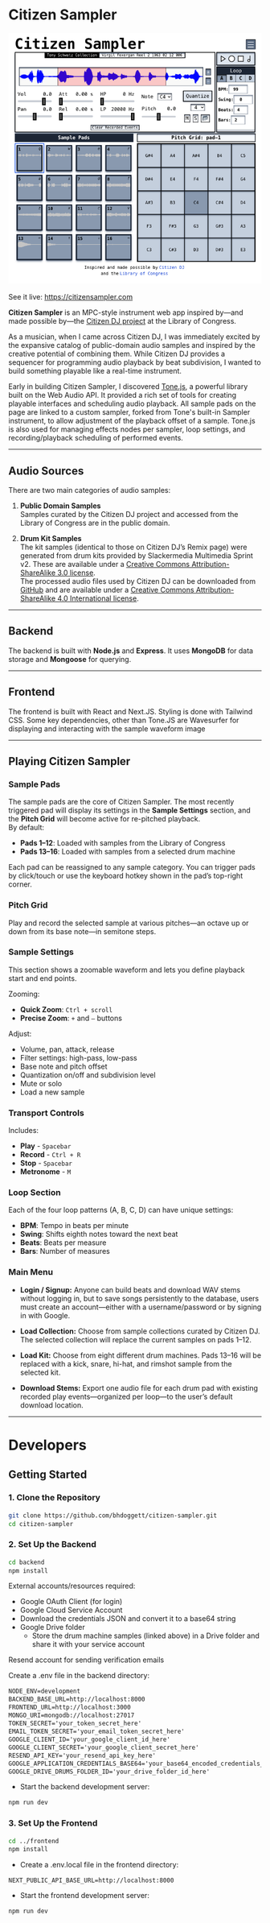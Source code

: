 # Citizen Sampler

![App Screenshot](screenshot.png)

See it live: https://citizensampler.com

**Citizen Sampler** is an MPC-style instrument web app inspired by—and made possible by—the [Citizen DJ project](https://citizen-dj.labs.loc.gov/) at the Library of Congress.

As a musician, when I came across Citizen DJ, I was immediately excited by the expansive catalog of public-domain audio samples and inspired by the creative potential of combining them. While Citizen DJ provides a sequencer for programming audio playback by beat subdivision, I wanted to build something playable like a real-time instrument.

Early in building Citizen Sampler, I discovered [Tone.js](https://tonejs.dev/), a powerful library built on the Web Audio API. It provided a rich set of tools for creating playable interfaces and scheduling audio playback. All sample pads on the page are linked to a custom sampler, forked from Tone's built-in Sampler instrument, to allow adjustment of the playback offset of a sample. Tone.js is also used for managing effects nodes per sampler, loop settings, and recording/playback scheduling of performed events.

---

## Audio Sources

There are two main categories of audio samples:

1. **Public Domain Samples**  
   Samples curated by the Citizen DJ project and accessed from the Library of Congress are in the public domain.

2. **Drum Kit Samples**  
   The kit samples (identical to those on Citizen DJ’s Remix page) were generated from drum kits provided by Slackermedia Multimedia Sprint v2. These are available under a [Creative Commons Attribution-ShareAlike 3.0 license](https://creativecommons.org/licenses/by-sa/3.0/us/).  
   The processed audio files used by Citizen DJ can be downloaded from [GitHub](https://github.com/LibraryOfCongress/citizen-dj/tree/master/audio/drum_machines) and are available under a [Creative Commons Attribution-ShareAlike 4.0 International license](https://creativecommons.org/licenses/by-sa/4.0/).

---

## Backend

The backend is built with **Node.js** and **Express**. It uses **MongoDB** for data storage and **Mongoose** for querying.

---

## Frontend

The frontend is built with React and Next.JS. Styling is done with Tailwind CSS. Some key dependencies, other than Tone.JS are Wavesurfer for displaying and interacting with the sample waveform image

---

## Playing Citizen Sampler

### Sample Pads

The sample pads are the core of Citizen Sampler. The most recently triggered pad will display its settings in the **Sample Settings** section, and the **Pitch Grid** will become active for re-pitched playback.  
By default:

- **Pads 1–12**: Loaded with samples from the Library of Congress
- **Pads 13–16**: Loaded with samples from a selected drum machine

Each pad can be reassigned to any sample category. You can trigger pads by click/touch or use the keyboard hotkey shown in the pad’s top-right corner.

### Pitch Grid

Play and record the selected sample at various pitches—an octave up or down from its base note—in semitone steps.

### Sample Settings

This section shows a zoomable waveform and lets you define playback start and end points.

Zooming:

- **Quick Zoom**: `Ctrl + scroll`
- **Precise Zoom**: `+` and `–` buttons

Adjust:

- Volume, pan, attack, release
- Filter settings: high-pass, low-pass
- Base note and pitch offset
- Quantization on/off and subdivision level
- Mute or solo
- Load a new sample

### Transport Controls

Includes:

- **Play** - `Spacebar`
- **Record** - `Ctrl + R`
- **Stop** - `Spacebar`
- **Metronome** - `M`

### Loop Section

Each of the four loop patterns (A, B, C, D) can have unique settings:

- **BPM**: Tempo in beats per minute
- **Swing**: Shifts eighth notes toward the next beat
- **Beats**: Beats per measure
- **Bars**: Number of measures

### Main Menu

- **Login / Signup:** Anyone can build beats and download WAV stems without logging in, but to save songs persistently to the database, users must create an account—either with a username/password or by signing in with Google.

- **Load Collection:** Choose from sample collections curated by Citizen DJ. The selected collection will replace the current samples on pads 1–12.

- **Load Kit:** Choose from eight different drum machines. Pads 13–16 will be replaced with a kick, snare, hi-hat, and rimshot sample from the selected kit.

- **Download Stems:** Export one audio file for each drum pad with existing recorded play events—organized per loop—to the user’s default download location.

---

# Developers

## Getting Started

### 1. Clone the Repository

```bash
git clone https://github.com/bhdoggett/citizen-sampler.git
cd citizen-sampler

```

### 2. Set Up the Backend

```bash
cd backend
npm install
```

External accounts/resources required:

- Google OAuth Client (for login)
- Google Cloud Service Account
- Download the credentials JSON and convert it to a base64 string
- Google Drive folder
  - Store the drum machine samples (linked above) in a Drive folder and share it with your service account

Resend account for sending verification emails

Create a .env file in the backend directory:

```.env
NODE_ENV=development
BACKEND_BASE_URL=http://localhost:8000
FRONTEND_URL=http://localhost:3000
MONGO_URI=mongodb://localhost:27017
TOKEN_SECRET='your_token_secret_here'
EMAIL_TOKEN_SECRET='your_email_token_secret_here'
GOOGLE_CLIENT_ID='your_google_client_id_here'
GOOGLE_CLIENT_SECRET='your_google_client_secret_here'
RESEND_API_KEY='your_resend_api_key_here'
GOOGLE_APPLICATION_CREDENTIALS_BASE64='your_base64_encoded_credentials_json'
GOOGLE_DRIVE_DRUMS_FOLDER_ID='your_drive_folder_id_here'
```

- Start the backend development server:

```bash
npm run dev
```

### 3. Set Up the Frontend

```bash
cd ../frontend
npm install
```

- Create a .env.local file in the frontend directory:

```.env.local
NEXT_PUBLIC_API_BASE_URL=http://localhost:8000
```

- Start the frontend development server:

```bash
npm run dev
```
